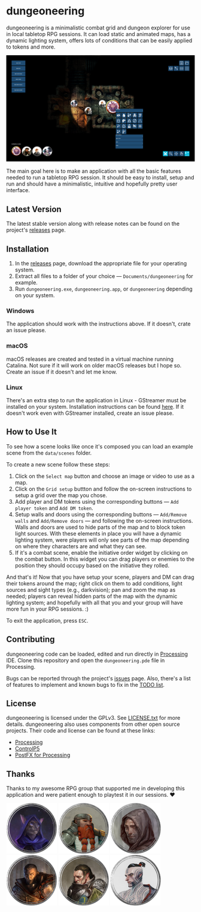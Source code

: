# dungeoneering
dungeoneering is a minimalistic combat grid and dungeon explorer for use in local tabletop RPG sessions. It can load static and animated maps, has a dynamic lighting system, offers lots of conditions that can be easily applied to tokens and more.

![dungeoneering screenshot, v0.1.0](screenshot.png "dungeoneering screenshot, v0.1.0")

The main goal here is to make an application with all the basic features needed to run a tabletop RPG session. It should be easy to install, setup and run and should have a minimalistic, intuitive and hopefully pretty user interface.



## Latest Version

The latest stable version along with release notes can be found on the project's [releases](https://github.com/luiscastilho/dungeoneering/releases) page.



## Installation

1. In the [releases](https://github.com/luiscastilho/dungeoneering/releases) page, download the appropriate file for your operating system.
2. Extract all files to a folder of your choice — `Documents/dungeoneering` for example.
3. Run `dungeoneering.exe`, `dungeoneering.app`, or `dungeoneering` depending on your system.

### Windows

The application should work with the instructions above. If it doesn't, crate an issue please.

### macOS

macOS releases are created and tested in a virtual machine running Catalina. Not sure if it will work on older macOS releases but I hope so. Create an issue if it doesn't and let me know.

### Linux

There's an extra step to run the application in Linux - GStreamer must be installed on your system. Installation instructions can be found [here](https://gstreamer.freedesktop.org/documentation/installing/on-linux.html). If it doesn't work even with GStreamer installed, create an issue please.



## How to Use It

To see how a scene looks like once it's composed you can load an example scene from the `data/scenes` folder.

To create a new scene follow these steps:

1. Click on the `Select map` button and choose an image or video to use as a map.
2. Click on the `Grid setup` buttton and follow the on-screen instructions to setup a grid over the map you chose.
3. Add player and DM tokens using the corresponding buttons — `Add player token` and `Add DM token`.
4. Setup walls and doors using the corresponding buttons — `Add/Remove walls` and `Add/Remove doors` — and following the on-screen instructions. Walls and doors are used to hide parts of the map and to block token light sources. With these elements in place you will have a dynamic lighting system, were players will only see parts of the map depending on where they characters are and what they can see.
5. If it's a combat scene, enable the initiative order widget by clicking on the combat button. In this widget you can drag players or enemies to the position they should occupy based on the initiative they rolled.

And that's it! Now that you have setup your scene, players and DM can drag their tokens around the map; right click on them to add conditions, light sources and sight types (e.g., darkvision); pan and zoom the map as needed; players can reveal hidden parts of the map with the dynamic lighting system; and hopefully with all that you and your group will have more fun in your RPG sessions. :)

To exit the application, press `ESC`.



## Contributing

dungeoneering code can be loaded, edited and run directly in [Processing](https://processing.org/) IDE. Clone this repository and open the `dungeoneering.pde` file in Processing.

Bugs can be reported through the project's [issues](https://github.com/luiscastilho/dungeoneering/issues) page. Also, there's a list of features to implement and known bugs to fix in the [TODO list](TODO.md).



## License

dungeoneering is licensed under the GPLv3. See [LICENSE.txt](LICENSE.txt) for more details. dungeoneering also uses components from other open source projects. Their code and license can be found at these links:

- [Processing](https://github.com/processing/processing)
- [ControlP5](https://github.com/sojamo/controlp5)
- [PostFX for Processing](https://github.com/cansik/processing-postfx)



## Thanks

Thanks to my awesome RPG group that supported me in developing this application and were patient enough to playtest it in our sessions. :heart:

![Claw, Tabaxi Sorcerer (Wild Magic)](playtesters/claw.png "Claw, Tabaxi Sorcerer (Wild Magic)")
![Gruk, Dwarf Fighter (Eldritch Knight)](playtesters/gruk.png "Gruk, Dwarf Fighter (Eldritch Knight)")
![Labard, Halfling Rogue (Assassin)](playtesters/labard.png "Labard, Halfling Rogue (Assassin)")
![Lander, Human Cleric (Forge Domain)](playtesters/lander.png "Lander, Human Cleric (Forge Domain)")
![Naven, Half-Elf Paladin (Oath of the Ancients)](playtesters/naven.png "Naven, Half-Elf Paladin (Oath of the Ancients)")
![Sora, Human Monk (Way of the Long Death)](playtesters/sora.png "Sora, Human Monk (Way of the Long Death)")
